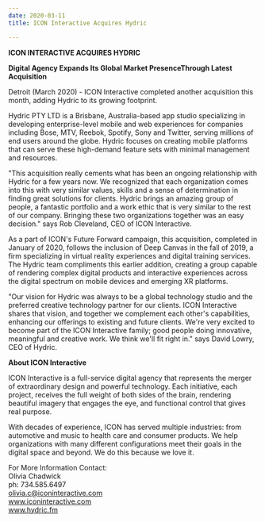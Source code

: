 ```yaml
---
date: 2020-03-11
title: ICON Interactive Acquires Hydric

---
```

**ICON INTERACTIVE ACQUIRES HYDRIC**

**Digital Agency Expands Its Global Market PresenceThrough Latest Acquisition**

Detroit (March 2020) - ICON Interactive completed another acquisition this month, adding Hydric to its growing footprint. 

Hydric PTY LTD is a Brisbane, Australia-based app studio specializing in developing enterprise-level mobile and web experiences for companies including Bose, MTV, Reebok, Spotify, Sony and Twitter, serving millions of end users around the globe. Hydric focuses on creating mobile platforms that can serve these high-demand feature sets with minimal management and resources. 

"This acquisition really cements what has been an ongoing relationship with Hydric for a few years now. We recognized that each organization comes into this with very similar values, skills and a sense of determination in finding great solutions for clients. Hydric brings an amazing group of people, a fantastic portfolio and a work ethic that is very similar to the rest of our company. Bringing these two organizations together was an easy decision." says Rob Cleveland, CEO of ICON Interactive. 

As a part of ICON's Future Forward campaign, this acquisition, completed in January of 2020, follows the inclusion of Deep Canvas in the fall of 2019, a firm specializing in virtual reality experiences and digital training services. The Hydric team compliments this earlier addition, creating a group capable of rendering complex digital products and interactive experiences across the digital spectrum on mobile devices and emerging XR platforms. 

"Our vision for Hydric was always to be a global technology studio and the preferred creative technology partner for our clients. ICON Interactive shares that vision, and together we complement each other's capabilities, enhancing our offerings to existing and future clients. We're very excited to become part of the ICON Interactive family; good people doing innovative, meaningful and creative work. We think we'll fit right in." says David Lowry, CEO of Hydric. 

**About ICON Interactive**

ICON Interactive is a full-service digital agency that represents the merger of extraordinary design and powerful technology. Each initiative, each project, receives the full weight of both sides of the brain, rendering beautiful imagery that engages the eye, and functional control that gives real purpose. 

With decades of experience, ICON has served multiple industries: from automotive and music to health care and consumer products. We help organizations with many different configurations meet their goals in the digital space and beyond. We do this because we love it. 

For More Information Contact:  
Olivia Chadwick  
ph: 734.585.6497  
olivia.c@iconinteractive.com  
www.iconinteractive.com  
www.hydric.fm